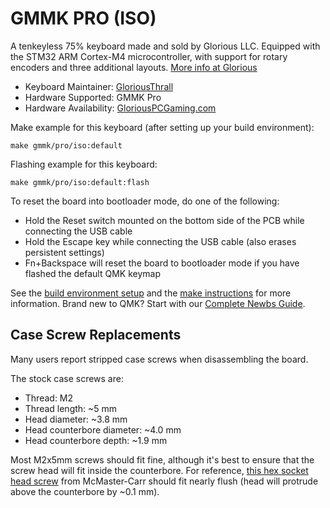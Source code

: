 # GMMK PRO (ISO)

A tenkeyless 75% keyboard made and sold by Glorious LLC. Equipped with the
STM32 ARM Cortex-M4 microcontroller, with support for rotary encoders and three
additional layouts. [More info at
Glorious](https://www.pcgamingrace.com/products/glorious-gmmk-pro-75-barebone-black-reservation)

* Keyboard Maintainer: [GloriousThrall](https://github.com/GloriousThrall)
* Hardware Supported: GMMK Pro
* Hardware Availability:
  [GloriousPCGaming.com](https://www.pcgamingrace.com/products/glorious-gmmk-pro-75-barebone-black-reservation)

Make example for this keyboard (after setting up your build environment):

    make gmmk/pro/iso:default

Flashing example for this keyboard:

    make gmmk/pro/iso:default:flash

To reset the board into bootloader mode, do one of the following:

* Hold the Reset switch mounted on the bottom side of the PCB while connecting
  the USB cable
* Hold the Escape key while connecting the USB cable (also erases persistent
  settings)
* Fn+Backspace will reset the board to bootloader mode if you have flashed the
  default QMK keymap

See the [build environment
setup](https://docs.qmk.fm/#/getting_started_build_tools) and the [make
instructions](https://docs.qmk.fm/#/getting_started_make_guide) for more
information. Brand new to QMK? Start with our [Complete Newbs
Guide](https://docs.qmk.fm/#/newbs).

## Case Screw Replacements

Many users report stripped case screws when disassembling the board.

The stock case screws are:
* Thread: M2
* Thread length: ~5 mm
* Head diameter: ~3.8 mm
* Head counterbore diameter: ~4.0 mm
* Head counterbore depth: ~1.9 mm

Most M2x5mm screws should fit fine, although it's best to ensure that the screw
head will fit inside the counterbore.
For reference, [this hex socket head
screw](https://www.mcmaster.com/91292A005/) from McMaster-Carr should fit
nearly flush (head will protrude above the counterbore by ~0.1 mm).
